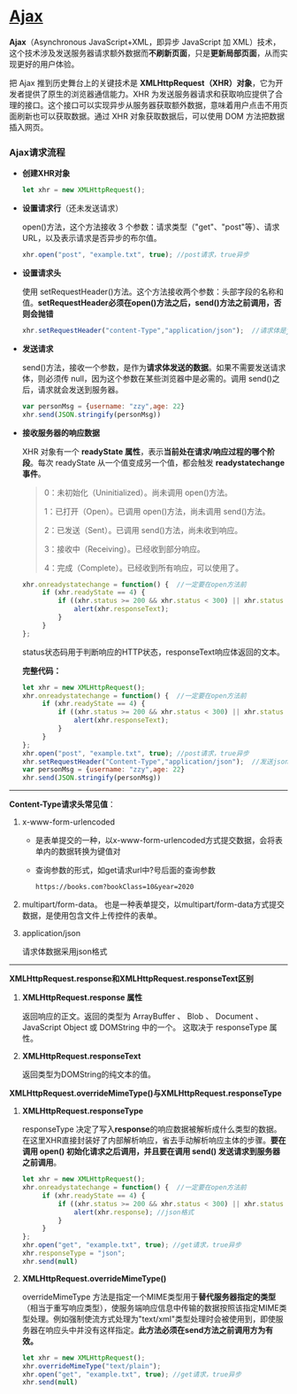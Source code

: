 # [Ajax](https://github.com/Twlig/issuesBlog/issues/22)

**Ajax**（Asynchronous JavaScript+XML，即异步 JavaScript 加 XML）技术，这个技术涉及发送服务器请求额外数据而**不刷新页面**，只是**更新局部页面**，从而实现更好的用户体验。

把 Ajax 推到历史舞台上的关键技术是 **XMLHttpRequest（XHR）对象**，它为开发者提供了原生的浏览器通信能力。XHR 为发送服务器请求和获取响应提供了合理的接口。这个接口可以实现异步从服务器获取额外数据，意味着用户点击不用页面刷新也可以获取数据。通过 XHR 对象获取数据后，可以使用 DOM 方法把数据插入网页。

### Ajax请求流程

- **创建XHR对象**

  ```javascript
  let xhr = new XMLHttpRequest();
  ```

- **设置请求行**（还未发送请求）

  open()方法，这个方法接收 3 个参数：请求类型（"get"、"post"等）、请求 URL，以及表示请求是否异步的布尔值。

  ```javascript
  xhr.open("post", "example.txt", true); //post请求，true异步
  ```

- **设置请求头**

  使用 setRequestHeader()方法。这个方法接收两个参数：头部字段的名称和值。**setRequestHeader必须在open()方法之后，send()方法之前调用，否则会抛错**

  ```javascript
  xhr.setRequestHeader("content-Type","application/json");  //请求体是json格式数据
  ```

- **发送请求**

  send()方法，接收一个参数，是作为**请求体发送的数据**。如果不需要发送请求体，则必须传 null，因为这个参数在某些浏览器中是必需的。调用 send()之后，请求就会发送到服务器。

  ```javascript
  var personMsg = {username: "zzy",age: 22}
  xhr.send(JSON.stringify(personMsg))
  ```

- **接收服务器的响应数据**

  XHR 对象有一个 **readyState 属性**，表示**当前处在请求/响应过程的哪个阶段**。每次 readyState 从一个值变成另一个值，都会触发 **readystatechange 事件**。

  > 0：未初始化（Uninitialized）。尚未调用 open()方法。
  >
  > 1：已打开（Open）。已调用 open()方法，尚未调用 send()方法。
  >
  > 2：已发送（Sent）。已调用 send()方法，尚未收到响应。
  >
  > 3：接收中（Receiving）。已经收到部分响应。
  >
  > 4：完成（Complete）。已经收到所有响应，可以使用了。

  ```javascript
  xhr.onreadystatechange = function() {  //一定要在open方法前
       if (xhr.readyState == 4) { 
           if ((xhr.status >= 200 && xhr.status < 300) || xhr.status == 304) { 
               alert(xhr.responseText); 
           }
       } 
  }; 
  ```

  status状态码用于判断响应的HTTP状态，responseText响应体返回的文本。

  **完整代码：**

  ```javascript
  let xhr = new XMLHttpRequest();
  xhr.onreadystatechange = function() {  //一定要在open方法前
       if (xhr.readyState == 4) { 
           if ((xhr.status >= 200 && xhr.status < 300) || xhr.status == 304) { 
               alert(xhr.responseText); 
           }
       } 
  }; 
  xhr.open("post", "example.txt", true); //post请求，true异步
  xhr.setRequestHeader("Content-Type","application/json");  //发送json格式数据
  var personMsg = {username: "zzy",age: 22}
  xhr.send(JSON.stringify(personMsg))
  ```

  

  

---

**Content-Type请求头常见值**：

1. x-www-form-urlencoded

   - 是表单提交的一种，以x-www-form-urlencoded方式提交数据，会将表单内的数据转换为键值对

   - 查询参数的形式，如get请求url中?号后面的查询参数

     ```
     https://books.com?bookClass=10&year=2020
     ```

2. multipart/form-data。
   也是一种表单提交，以multipart/form-data方式提交数据，是使用包含文件上传控件的表单。

3. application/json

   请求体数据采用json格式

---

**XMLHttpRequest.response和XMLHttpRequest.responseText区别**

1. **XMLHttpRequest.response 属性**

   返回响应的正文。返回的类型为 ArrayBuffer 、 Blob 、 Document 、JavaScript Object 或 DOMString 中的一个。 这取决于 responseType 属性。

2. **XMLHttpRequest.responseText**

   返回类型为DOMString的纯文本的值。

**XMLHttpRequest.overrideMimeType()与XMLHttpRequest.responseType**

1. **XMLHttpRequest.responseType**

   responseType 决定了写入**response**的响应数据被解析成什么类型的数据。在这里XHR直接封装好了内部解析响应，省去手动解析响应主体的步骤。**要在调用 open() 初始化请求之后调用，并且要在调用 send() 发送请求到服务器之前调用**。

   ```javascript
   let xhr = new XMLHttpRequest();
   xhr.onreadystatechange = function() {  //一定要在open方法前
        if (xhr.readyState == 4) { 
            if ((xhr.status >= 200 && xhr.status < 300) || xhr.status == 304) { 
                alert(xhr.response); //json格式
            }
        } 
   }; 
   xhr.open("get", "example.txt", true); //get请求，true异步
   xhr.responseType = "json";
   xhr.send(null)
   ```

2. **XMLHttpRequest.overrideMimeType()**

   overrideMimeType 方法是指定一个MIME类型用于**替代服务器指定的类型**（相当于重写响应类型），使服务端响应信息中传输的数据按照该指定MIME类型处理。例如强制使流方式处理为"text/xml"类型处理时会被使用到，即使服务器在响应头中并没有这样指定。**此方法必须在send方法之前调用方为有效。**

   ```javascript
   let xhr = new XMLHttpRequest();
   xhr.overrideMimeType("text/plain");
   xhr.open("get", "example.txt", true); //get请求，true异步
   xhr.send(null)
   ```

   